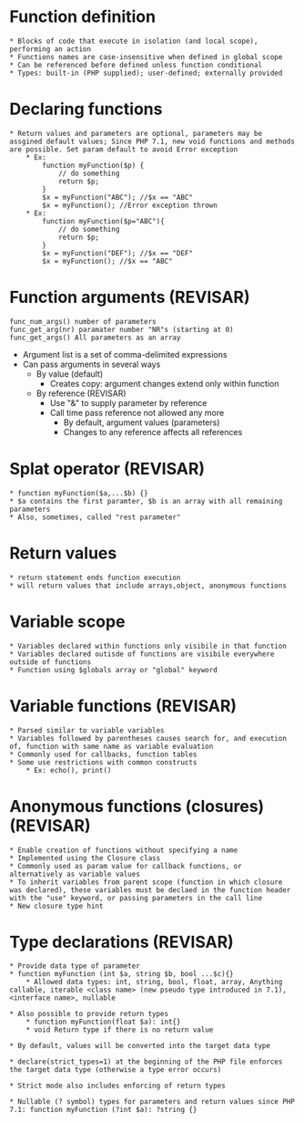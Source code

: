 # Function definition
	* Blocks of code that execute in isolation (and local scope), performing an action
	* Functions names are case-insensitive when defined in global scope
	* Can be referenced before defined unless function conditional
	* Types: built-in (PHP supplied); user-defined; externally provided

# Declaring functions
	* Return values and parameters are optional, parameters may be assgined default values; Since PHP 7.1, new void functions and methods are possible. Set param default to avoid Error exception
		* Ex:
			function myFunction($p) {
				// do something
				return $p;
			}
			$x = myFunction("ABC"); //$x == "ABC"
			$x = myFunction(); //Error exception thrown
		* Ex:
			function myFunction($p="ABC"){
				// do something
				return $p;
			}
			$x = myFunction("DEF"); //$x == "DEF"
			$x = myFunction(); //$x == "ABC"

# Function arguments (REVISAR)
	func_num_args() number of parameters
	func_get_arg(nr) paramater number "NR"s (starting at 0)
	func_get_args() All parameters as an array

* Argument list is a set of comma-delimited expressions
* Can pass arguments in several ways
	* By value (default)
		* Creates copy: argument changes extend only within function
	* By reference (REVISAR)
		* Use "&" to supply parameter by reference
		* Call time pass reference not allowed any more
			* By default, argument values (parameters)
			* Changes to any reference affects all references

# Splat operator (REVISAR)

	* function myFunction($a,...$b) {}
	* $a contains the first paramter, $b is an array with all remaining parameters 
	* Also, sometimes, called "rest parameter"

# Return values
	* return statement ends function execution
	* will return values that include arrays,object, anonymous functions

# Variable scope
	* Variables declared within functions only visibile in that function
	* Variables declared outisde of functions are visibile everywhere outside of functions
	* Function using $globals array or "global" keyword

# Variable functions (REVISAR)
	* Parsed similar to variable variables
	* Variables followed by parentheses causes search for, and execution of, function with same name as variable evaluation
	* Commonly used for callbacks, function tables
	* Some use restrictions with common constructs
		* Ex: echo(), print()

# Anonymous functions (closures) (REVISAR)
	* Enable creation of functions without specifying a name
	* Implemented using the Closure class
	* Commonly used as param value for callback functions, or alternatively as variable values
	* To inherit variables from parent scope (function in which closure was declared), these variables must be declaed in the function header with the "use" keyword, or passing parameters in the call line
	* New closure type hint

# Type declarations (REVISAR)
	* Provide data type of parameter
	* function myFunction (int $a, string $b, bool ...$c){}
		* Allowed data types: int, string, bool, float, array, Anything callable, iterable <class name> (new pseudo type introduced in 7.1), <interface name>, nullable

	* Also possible to provide return types
		* function myFunction(float $a): int{}
		* void Return type if there is no return value

	* By default, values will be converted into the target data type

	* declare(strict_types=1) at the beginning of the PHP file enforces the target data type (otherwise a type error occurs)

	* Strict mode also includes enforcing of return types

	* Nullable (? symbol) types for parameters and return values since PHP 7.1: function myFunction (?int $a): ?string {}

	
